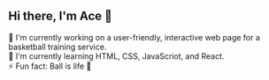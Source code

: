 ## Hi there, I'm Ace 👋

🔭 I'm currently working on a user-friendly, interactive web page for a basketball training service.<br>
🌱 I'm currently learning HTML, CSS, JavaScriot, and React.<br>
⚡ Fun fact: Ball is life 🏀

<!--
**acea3/acea3** is a ✨ _special_ ✨ repository because its `README.md` (this file) appears on your GitHub profile.

Here are some ideas to get you started:

- 🔭 I’m currently working on ...
- 🌱 I’m currently learning ...
- 👯 I’m looking to collaborate on ...
- 🤔 I’m looking for help with ...
- 💬 Ask me about ...
- 📫 How to reach me: ...
- 😄 Pronouns: ...
- ⚡ Fun fact: ...
-->
